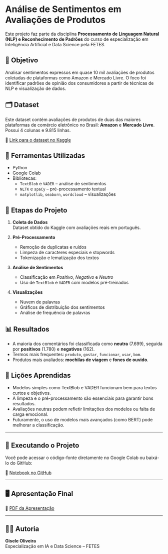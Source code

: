 # Análise de Sentimentos em Avaliações de Produtos
Este projeto faz parte da disciplina **Processamento de Linguagem Natural (NLP) e Reconhecimento de Padrões** do curso de especialização em Inteligência Artificial e Data Science pela FETES.


## 🎯 Objetivo

Analisar sentimentos expressos em quase 10 mil avaliações de produtos coletadas de plataformas como Amazon e Mercado Livre. O foco foi identificar padrões de opinião dos consumidores a partir de técnicas de NLP e visualização de dados.

## 🗂️ Dataset

Este dataset contém avaliações de produtos de duas das maiores plataformas de comércio eletrônico no Brasil: **Amazon** e **Mercado Livre**. Possui 4 colunas e 9.815 linhas.

📎 [Link para o dataset no Kaggle](https://www.kaggle.com/datasets/sampaiovitor/avaliaes-em-portugus-amazon-e-mercado-livre)

## 🧰 Ferramentas Utilizadas

- Python
- Google Colab
- Bibliotecas:
  - `TextBlob` e `VADER` – análise de sentimentos
  - `NLTK` e `spaCy` – pré-processamento textual
  - `matplotlib`, `seaborn`, `wordcloud` – visualizações

## 🔎 Etapas do Projeto

1. **Coleta de Dados**  
   Dataset obtido do Kaggle com avaliações reais em português.

2. **Pré-Processamento**  
   - Remoção de duplicatas e ruídos
   - Limpeza de caracteres especiais e stopwords
   - Tokenização e lematização dos textos

3. **Análise de Sentimentos**  
   - Classificação em *Positivo*, *Negativo* e *Neutro*
   - Uso de `TextBlob` e `VADER` com modelos pré-treinados

4. **Visualizações**  
   - Nuvem de palavras
   - Gráficos de distribuição dos sentimentos
   - Análise de frequência de palavras

## 📊 Resultados

- A maioria dos comentários foi classificada como **neutra** (7.699), seguida por **positivos** (1.780) e **negativos** (162).
- Termos mais frequentes: `produto`, `gostar`, `funcionar`, `usar`, `bom`.
- Produtos mais avaliados: **mochilas de viagem** e **fones de ouvido**.



## 🧠 Lições Aprendidas

- Modelos simples como TextBlob e VADER funcionam bem para textos curtos e objetivos.
- A limpeza e o pré-processamento são essenciais para garantir bons resultados.
- Avaliações neutras podem refletir limitações dos modelos ou falta de carga emocional.
- Futuramente, o uso de modelos mais avançados (como BERT) pode melhorar a classificação.

---

## 🚀 Executando o Projeto

Você pode acessar o código-fonte diretamente no Google Colab ou baixá-lo do GitHub:

📓 [Notebook no GitHub](https://github.com/giseleoliver9/projeto_an-lise_de_sentimento/blob/main/an%C3%A1lise_de_sentimento.ipynb)

---

## 🖥️ Apresentação Final

📎 [PDF da Apresentação](https://github.com/giseleoliver9/projeto_an-lise_de_sentimento/blob/main/Apresenta%C3%A7%C3%A3o.pdf)

---

## 👩‍💻 Autoria

**Gisele Oliveira**  
Especialização em IA e Data Science – FETES
